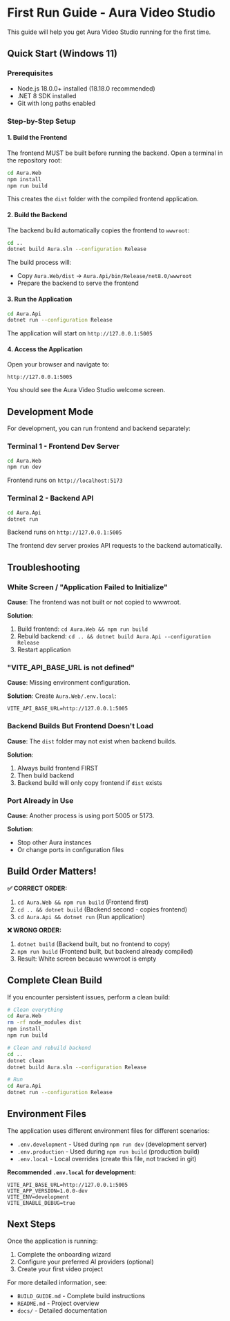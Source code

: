 # First Run Guide - Aura Video Studio

This guide will help you get Aura Video Studio running for the first time.

## Quick Start (Windows 11)

### Prerequisites
- Node.js 18.0.0+ installed (18.18.0 recommended)
- .NET 8 SDK installed
- Git with long paths enabled

### Step-by-Step Setup

#### 1. Build the Frontend

The frontend MUST be built before running the backend. Open a terminal in the repository root:

```bash
cd Aura.Web
npm install
npm run build
```

This creates the `dist` folder with the compiled frontend application.

#### 2. Build the Backend

The backend build automatically copies the frontend to `wwwroot`:

```bash
cd ..
dotnet build Aura.sln --configuration Release
```

The build process will:
- Copy `Aura.Web/dist` → `Aura.Api/bin/Release/net8.0/wwwroot`
- Prepare the backend to serve the frontend

#### 3. Run the Application

```bash
cd Aura.Api
dotnet run --configuration Release
```

The application will start on `http://127.0.0.1:5005`

#### 4. Access the Application

Open your browser and navigate to:
```
http://127.0.0.1:5005
```

You should see the Aura Video Studio welcome screen.

## Development Mode

For development, you can run frontend and backend separately:

### Terminal 1 - Frontend Dev Server
```bash
cd Aura.Web
npm run dev
```
Frontend runs on `http://localhost:5173`

### Terminal 2 - Backend API
```bash
cd Aura.Api
dotnet run
```
Backend runs on `http://127.0.0.1:5005`

The frontend dev server proxies API requests to the backend automatically.

## Troubleshooting

### White Screen / "Application Failed to Initialize"

**Cause**: The frontend was not built or not copied to wwwroot.

**Solution**:
1. Build frontend: `cd Aura.Web && npm run build`
2. Rebuild backend: `cd .. && dotnet build Aura.Api --configuration Release`
3. Restart application

### "VITE_API_BASE_URL is not defined"

**Cause**: Missing environment configuration.

**Solution**:
Create `Aura.Web/.env.local`:
```env
VITE_API_BASE_URL=http://127.0.0.1:5005
```

### Backend Builds But Frontend Doesn't Load

**Cause**: The `dist` folder may not exist when backend builds.

**Solution**:
1. Always build frontend FIRST
2. Then build backend
3. Backend build will only copy frontend if `dist` exists

### Port Already in Use

**Cause**: Another process is using port 5005 or 5173.

**Solution**:
- Stop other Aura instances
- Or change ports in configuration files

## Build Order Matters!

**✅ CORRECT ORDER:**
1. `cd Aura.Web && npm run build` (Frontend first)
2. `cd .. && dotnet build` (Backend second - copies frontend)
3. `cd Aura.Api && dotnet run` (Run application)

**❌ WRONG ORDER:**
1. `dotnet build` (Backend built, but no frontend to copy)
2. `npm run build` (Frontend built, but backend already compiled)
3. Result: White screen because wwwroot is empty

## Complete Clean Build

If you encounter persistent issues, perform a clean build:

```bash
# Clean everything
cd Aura.Web
rm -rf node_modules dist
npm install
npm run build

# Clean and rebuild backend
cd ..
dotnet clean
dotnet build Aura.sln --configuration Release

# Run
cd Aura.Api
dotnet run --configuration Release
```

## Environment Files

The application uses different environment files for different scenarios:

- `.env.development` - Used during `npm run dev` (development server)
- `.env.production` - Used during `npm run build` (production build)
- `.env.local` - Local overrides (create this file, not tracked in git)

**Recommended `.env.local` for development:**
```env
VITE_API_BASE_URL=http://127.0.0.1:5005
VITE_APP_VERSION=1.0.0-dev
VITE_ENV=development
VITE_ENABLE_DEBUG=true
```

## Next Steps

Once the application is running:

1. Complete the onboarding wizard
2. Configure your preferred AI providers (optional)
3. Create your first video project

For more detailed information, see:
- `BUILD_GUIDE.md` - Complete build instructions
- `README.md` - Project overview
- `docs/` - Detailed documentation
